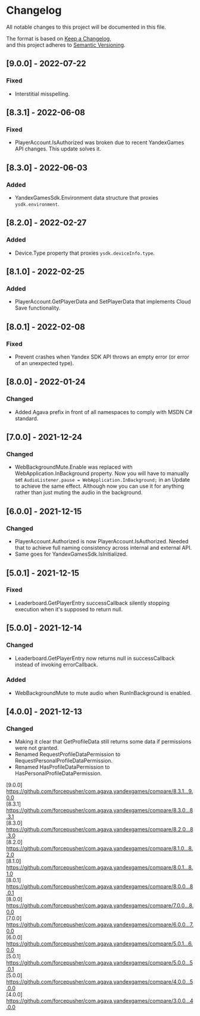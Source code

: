 # Changelog  
All notable changes to this project will be documented in this file.  
  
The format is based on [Keep a Changelog](https://keepachangelog.com/en/1.0.0/),  
and this project adheres to [Semantic Versioning](https://semver.org/spec/v2.0.0.html).  
  
## [9.0.0] - 2022-07-22  
### Fixed  
- Interstitial misspelling.  
  
## [8.3.1] - 2022-06-08  
### Fixed  
- PlayerAccount.IsAuthorized was broken due to recent YandexGames API changes. This update solves it.  
  
## [8.3.0] - 2022-06-03  
### Added  
- YandexGamesSdk.Environment data structure that proxies `ysdk.environment`.  
  
## [8.2.0] - 2022-02-27  
### Added  
- Device.Type property that proxies `ysdk.deviceInfo.type`.  
  
## [8.1.0] - 2022-02-25  
### Added  
- PlayerAccount.GetPlayerData and SetPlayerData that implements Cloud Save functionality.  
  
## [8.0.1] - 2022-02-08  
### Fixed  
- Prevent crashes when Yandex SDK API throws an empty error (or error of an unexpected type).  
  
## [8.0.0] - 2022-01-24  
### Changed  
- Added Agava prefix in front of all namespaces to comply with MSDN C# standard.  
  
## [7.0.0] - 2021-12-24  
### Changed  
- WebBackgroundMute.Enable was replaced with WebApplication.InBackground property. Now you will have to manually set `AudioListener.pause = WebApplication.InBackground;` in an Update to achieve the same effect. Although now you can use it for anything rather than just muting the audio in the background.  
  
## [6.0.0] - 2021-12-15  
### Changed  
- PlayerAccount.Authorized is now PlayerAccount.IsAuthorized. Needed that to achieve full naming consistency across internal and external API.  
- Same goes for YandexGamesSdk.IsInitialized.  
  
## [5.0.1] - 2021-12-15  
### Fixed  
- Leaderboard.GetPlayerEntry successCallback silently stopping execution when it's supposed to return null.  
  
## [5.0.0] - 2021-12-14  
### Changed  
- Leaderboard.GetPlayerEntry now returns null in successCallback instead of invoking errorCallback.  
  
### Added  
- WebBackgroundMute to mute audio when RunInBackground is enabled.  
  
## [4.0.0] - 2021-12-13  
### Changed  
- Making it clear that GetProfileData still returns some data if permissions were not granted.  
- Renamed RequestProfileDataPermission to RequestPersonalProfileDataPermission.  
- Renamed HasProfileDataPermission to HasPersonalProfileDataPermission.  
  
[9.0.0] https://github.com/forcepusher/com.agava.yandexgames/compare/8.3.1...9.0.0  
[8.3.1] https://github.com/forcepusher/com.agava.yandexgames/compare/8.3.0...8.3.1  
[8.3.0] https://github.com/forcepusher/com.agava.yandexgames/compare/8.2.0...8.3.0  
[8.2.0] https://github.com/forcepusher/com.agava.yandexgames/compare/8.1.0...8.2.0  
[8.1.0] https://github.com/forcepusher/com.agava.yandexgames/compare/8.0.1...8.1.0  
[8.0.1] https://github.com/forcepusher/com.agava.yandexgames/compare/8.0.0...8.0.1  
[8.0.0] https://github.com/forcepusher/com.agava.yandexgames/compare/7.0.0...8.0.0  
[7.0.0] https://github.com/forcepusher/com.agava.yandexgames/compare/6.0.0...7.0.0  
[6.0.0] https://github.com/forcepusher/com.agava.yandexgames/compare/5.0.1...6.0.0  
[5.0.1] https://github.com/forcepusher/com.agava.yandexgames/compare/5.0.0...5.0.1  
[5.0.0] https://github.com/forcepusher/com.agava.yandexgames/compare/4.0.0...5.0.0  
[4.0.0] https://github.com/forcepusher/com.agava.yandexgames/compare/3.0.0...4.0.0
